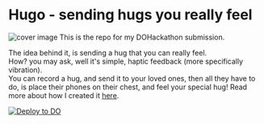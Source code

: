 # Hugo - sending hugs you really feel
![cover image](https://user-images.githubusercontent.com/54114237/104050144-d3a7fc00-51ee-11eb-8178-e98d40c7e0f7.png)
This is the repo for my DOHackathon submission.

The idea behind it, is sending a hug that you can really feel. <br>
How? you may ask, well it's simple, haptic feedback (more specifically vibration). <br>
You can record a hug, and send it to your loved ones, then all they have to do, is place their phones on their chest, and feel your special hug!
Read more about how I created it [here](https://dev.to/szhabolcs/hugo-sending-hugs-you-really-feel-first-ideas-g92).

[![Deploy to DO](https://mp-assets1.sfo2.digitaloceanspaces.com/deploy-to-do/do-btn-blue.svg)](https://cloud.digitalocean.com/apps/new?repo=https://github.com/ToastedWaffle/hugo/tree/main)
